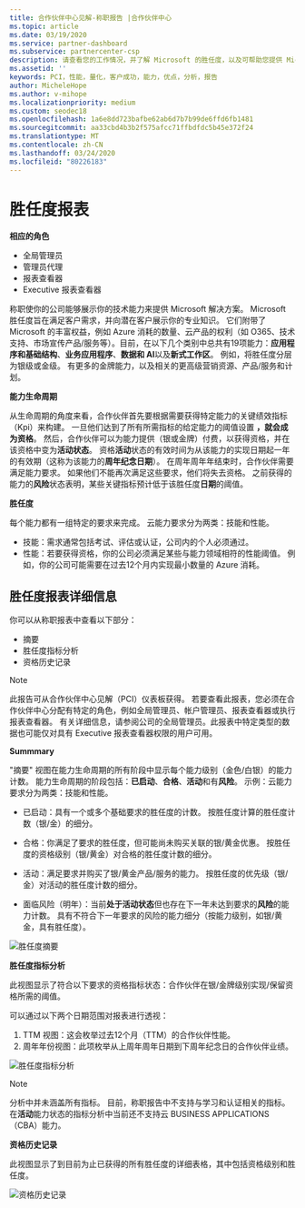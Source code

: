 ```yaml
---
title: 合作伙伴中心见解-称职报告 |合作伙伴中心
ms.topic: article
ms.date: 03/19/2020
ms.service: partner-dashboard
ms.subservice: partnercenter-csp
description: 请查看您的工作情况，并了解 Microsoft 的胜任度，以及可帮助您提供 Microsoft 解决方案的服务。
ms.assetid: ''
keywords: PCI，性能，量化，客户成功，能力，优点，分析，报告
author: MicheleHope
ms.author: v-mihope
ms.localizationpriority: medium
ms.custom: seodec18
ms.openlocfilehash: 1a6e8dd723bafbe62ab6d7b7b99de6ffd6fb1481
ms.sourcegitcommit: aa33cbd4b3b2f575afcc71ffbdfdc5b45e372f24
ms.translationtype: MT
ms.contentlocale: zh-CN
ms.lasthandoff: 03/24/2020
ms.locfileid: "80226183"
---
```

# <a name="competencies-report"></a>胜任度报表

**相应的角色**
- 全局管理员
- 管理员代理
- 报表查看器
- Executive 报表查看器

称职使你的公司能够展示你的技术能力来提供 Microsoft 解决方案。 Microsoft 胜任度旨在满足客户需求，并向潜在客户展示你的专业知识。 它们附带了 Microsoft 的丰富权益，例如 Azure 消耗的数量、云产品的权利（如 O365、技术支持、市场宣传产品/服务等）。目前，在以下几个类别中总共有19项能力：**应用程序和基础结构**、**业务应用程序**、**数据和 AI**以及**新式工作区**。 例如，将胜任度分层为银级或金级。 有更多的金牌能力，以及相关的更高级营销资源、产品/服务和计划。  

**能力生命周期**

从生命周期的角度来看，合作伙伴首先要根据需要获得特定能力的关键绩效指标（Kpi）来构建。 一旦他们达到了所有所需指标的给定能力的阈值设置 **，就会成为资格**。 然后，合作伙伴可以为能力提供（银或金牌）付费，以获得资格，并在该资格中变为**活动状态**。 资格**活动**状态的有效时间为从该能力的实现日期起一年的有效期（这称为该能力的**周年纪念日期**）。 在周年周年年结束时，合作伙伴需要满足能力要求。 如果他们不能再次满足这些要求，他们将失去资格。 之前获得的能力的**风险**状态表明，某些关键指标预计低于该胜任度**日期**的阈值。

**胜任度**

每个能力都有一组特定的要求来完成。 云能力要求分为两类：技能和性能。

- 技能：需求通常包括考试、评估或认证，公司内的个人必须通过。
- 性能：若要获得资格，你的公司必须满足某些与能力领域相符的性能阈值。 例如，你的公司可能需要在过去12个月内实现最小数量的 Azure 消耗。

## <a name="competencies-report-details"></a>胜任度报表详细信息

你可以从称职报表中查看以下部分：

- 摘要
- 胜任度指标分析
- 资格历史记录

 > [!NOTE]
 > 此报告可从合作伙伴中心见解（PCI）仪表板获得。 若要查看此报表，您必须在合作伙伴中心分配有特定的角色，例如全局管理员、帐户管理员、报表查看器或执行报表查看器。 有关详细信息，请参阅公司的全局管理员。此报表中特定类型的数据也可能仅对具有 Executive 报表查看器权限的用户可用。

**Summmary**

"摘要" 视图在能力生命周期的所有阶段中显示每个能力级别（金色/白银）的能力计数。 能力生命周期的阶段包括：**已启动**、**合格**、**活动**和有**风险**。 示例：云能力要求分为两类：技能和性能。

- 已启动：具有一个或多个基础要求的胜任度的计数。
按胜任度计算的胜任度计数（银/金）的细分。

- 合格：你满足了要求的胜任度，但可能尚未购买关联的银/黄金优惠。 按胜任度的资格级别（银/黄金）对合格的胜任度计数的细分。

- 活动：满足要求并购买了银/黄金产品/服务的能力。 按胜任度的优先级（银/金）对活动的胜任度计数的细分。

- 面临风险（明年）：当前**处于活动状态**但也存在下一年未达到要求的**风险**的能力计数。
具有不符合下一年要求的风险的能力细分（按能力级别，如银/黄金，具有胜任度）。

![胜任度摘要](images/pci/pci_competencies_summary_1.png)

**胜任度指标分析**

此视图显示了符合以下要求的资格指标状态：合作伙伴在银/金牌级别实现/保留资格所需的阈值。 

可以通过以下两个日期范围对报表进行透视：

1. TTM 视图：这会枚举过去12个月（TTM）的合作伙伴性能。
2. 周年年份视图：此项枚举从上周年周年日期到下周年纪念日的合作伙伴业绩。

![胜任度指标分析](images/pci/pci_competencies_comp_metrics_analysis_2.png)

> [!NOTE]
 > 分析中并未涵盖所有指标。 目前，称职报告中不支持与学习和认证相关的指标。 在**活动**能力状态的指标分析中当前还不支持云 BUSINESS APPLICATIONS （CBA）能力。

**资格历史记录**

此视图显示了到目前为止已获得的所有胜任度的详细表格，其中包括资格级别和胜任度。

![资格历史记录](images/pci/pci_competencies_comp_history_3.png)

